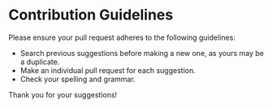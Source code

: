 # Contribution Guidelines

Please ensure your pull request adheres to the following guidelines:

- Search previous suggestions before making a new one, as yours may be a duplicate.
- Make an individual pull request for each suggestion.
- Check your spelling and grammar.

Thank you for your suggestions!
